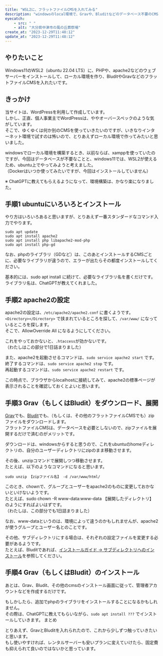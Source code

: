 ```yaml
---
title: "WSL2に、フラットファイルCMSを入れてみる"
description: "windowsのlocal環境で、Gravや、Bluditなどのデータベース不要のCMSを入れてみました。"
eyecatch: 
    - src: " "
    - alt: "大分県中津市の風の丘葬祭場"
create_at: "2023-12-29T11:48:12"
update_at: "2023-12-29T11:48:12"
---
```


## やりたいこと

Windows11のWSL2（ubuntu 22.04 LTS）に、PHPや、apache2などのウェブサーバーをインストールして、ローカル環境を作り、BluditやGravなどのフラットファイルCMSを入れたいです。

## きっかけ

当サイトは、WordPressを利用して作成しています。  
しかし、正直、個人事業主でWordPressは、ややオーバースペックのような気がしています。  
そこで、ゆくゆくは何か別のCMSを使っていきたいのですが、いきなりインターネット環境で試すのは怖いので、とりあえずローカル環境で作ってみたいと思いました。

windowsでローカル環境を構築するとき、以前ならば、xamppを使っていたのですが、今回はデータベースが不要なことと、windows11では、WSL2が使えるため、ubuntu上でやってみようと考えました。  
（Dockerはいつか使ってみたいですが、今回はインストールしていません）

※ ChatGPTに教えてもらえるようになって、環境構築は、かなり楽になりました。  

## 手順1 ubuntuにいろいろとインストール

やり方はいろいろあると思いますが、とりあえず一番スタンダードなコマンド入力でやります。

```
sudo apt update
sudo apt install apache2
sudo apt install php libapache2-mod-php
sudo apt install php-gd
```

なお、phpのライブラリ（GDなど）は、このあとインストールするCMSごとに、必要なライブラリが違うので、エラーが出たらその都度インストールしてください。

基本的には、sudo apt install に続けて、必要なライブラリ名を書くだけです。  
ライブラリ名は、ChatGPTが教えてくれました。

## 手順2 apache2の設定

apache2の設定は、`/etc/apache2/apache2.conf` に書くようです。  
`<Directory></Directory>` で挟まれているところを探して、`/var/www/` になっているところを探します。  
そこで、AllowOverride All になるようにしてください。

これをやっておかないと、`.htaccess`が効かないです。  
（わたしはこの部分で1日詰まりました）

また、apache2を起動させるコマンドは、`sudo service apache2 start` です。  
終了するコマンドは、`sudo service apache2 stop` です。  
再起動するコマンドは、`sudo service apache2 restart` です。

この時点で、ブラウザからlocalhostに接続してみて、apache2の標準ページが表示されることを確認しておくとよいと思います。

## 手順3 Grav（もしくはBludit）をダウンロード、展開

[Grav](https://getgrav.org/)でも、[Bludit](https://www.bludit.com/)でも、（もしくは、その他のフラットファイルCMSでも）zipファイルをダウンロードします。  
フラットファイルCMSは、データベースを必要としないので、zipファイルを展開するだけで済むのがメリットです。

ダウンロードは、windowsからすると思うので、これをubuntuのhomeディレクトリの、自分のユーザーディレクトリにzipのまま移動させます。

その後、unzipコマンドで展開しつつ移動させます。  
たとえば、以下のようなコマンドになると思います。

```
sudo unzip 【zipファイル名】 -d /var/www/html/
```

このとき、chownで、グループとユーザーをapache2のものに変更しておかないといけないようです。  
たとえば、sudo chown -R www-data:www-data 【展開したディレクトリ】 のようにすればよいはずです。  
（わたしは、この部分でも1日詰まりました）

なお、www-dataというのは、環境によって違うのかもしれませんが、apache2が使うグループとユーザー名とのことです。

その他、サブディレクトリにする場合は、それぞれの設定ファイルを変更する必要があるようです。  
たとえば、Bluditであれば、[インストールガイド -> サブディレクトリへのインストール](https://docs.bludit.info/getting-started/installation-guide)を参照してください。

## 手順4 Grav（もしくはBludit）のインストール

あとは、Grav、Bludit、その他のcmsのインストール画面に従って、管理者アカウントなどを作成するだけです。

もしかしたら、追加でphpのライブラリをインストールすることになるかもしれません。  
その際は、ChatGPTに教えてもらいながら、`sudo apt install ???` でインストールしていきます。
まとめ

とりあえず、GravとBluditを入れられたので、これから少しずつ触っていきたいと思います。  
もし使いやすければ、レンタルサーバーも安いプランに変えていけたら、固定費も抑えられて良いのではないかと思っています。

